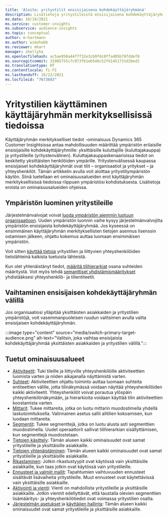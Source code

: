 ```yaml
---
title: 'Aloita: yritystilit ensisijaisena kohdekäyttäjäryhmänä'
description: Lisätietoja yritystileistä ensisijaisena kohdekäyttäjäryhmänä Dynamics 365 Customer Insights.
ms.date: 10/19/2021
ms.service: customer-insights
ms.subservice: audience-insights
ms.topic: conceptual
author: m-hartmann
ms.author: wimohabb
ms.reviewer: mhart
manager: shellyha
ms.openlocfilehash: ac5ae950a44f7f32e3cb9fdc0ffad05b78fddef0
ms.sourcegitcommit: 31985755c7c973fb1eb540c52fd1451731d2bed2
ms.translationtype: HT
ms.contentlocale: fi-FI
ms.lasthandoff: 10/22/2021
ms.locfileid: "7673683"
---
```

# <a name="work-with-business-accounts-in-audience-insights"></a>Yritystilien käyttäminen käyttäjäryhmän merkityksellisissä tiedoissa

Käyttäjäryhmän merkitykselliset tiedot -ominaisuus Dynamics 365 Customer Insightsissa antaa mahdollisuuden määrittää ympäristön erilaisille ensisijaisille kohdekäyttäjäryhmille: yksittäisille kuluttajille (kuluttajakauppa) ja yritystileille (yritystenvälinen). Kuluttajakauppaskenaarioissa tiedot on keskitetty yksittäisten henkilöiden ympärille. Yritystenvälisessä kaupassa ensisijaiset kohdekäyttäjäryhmät ovat tilit – organisaatiot ja yritykset – ja yhteyshenkilöt. Tämän artikkelin avulla voit aloittaa yritystiliympäristön käytön. Siinä luetellaan eri ominaisuusalueiden erot käyttäjäryhmän merkityksellisissä tiedoissa riippuen ympäristösi kohdistuksesta. Lisätietoja eroista on ominaisuusalueiden ohjeissa. 

## <a name="create-an-environment-for-business-accounts"></a>Ympäristön luominen yritystileille

Järjestelmänvalvojat voivat [luoda ympäristön aiemmin luotuun organisaatioon](create-environment.md). Uuden ympäristön luonnin vaihe kysyy järjestelmänvalvojilta ympäristön ensisijaista kohdekäyttäjäryhmää. Jos kyseessä on ensimmäinen käyttäjäryhmän merkityksellisten tietojen asennus lisenssin ostamisen jälkeen, ohjattu kokemus auttaa luomaan ensimmäisen ympäristön.

Voit sitten [käyttää tietoja](data-sources.md) yritystilien ja liittyvien yhteyshenkilöiden tietolähteinä kaikista tuetuista lähteistä.

Kun olet yhtenäistänyt tiedot, [määritä tilihierarkiat](relationships.md#set-up-account-hierarchies) osana suhteiden määritystä. Voit myös tehdä [semanttiset yhdistämismääritykset](semantic-mappings.md) yhdistääksesi yhteyshenkilö- ja tilientiteetit. 

## <a name="switch-between-primary-target-audience"></a>Vaihtaminen ensisijaisen kohdekäyttäjäryhmän välillä

Jos organisaatiosi ylläpitää yksittäisten asiakkaiden ja yritystilien ympäristöjä, voit vasemmanpuoleisen ruudun valitsimen avulla valita ensisijaisen kohdekäyttäjäryhmän.

:::image type="content" source="media/switch-primary-target-audience.png" alt-text="Valitsin, joka vaihtaa ensisijaista kohdekäyttäjäryhmää yksittäisten asiakkaiden ja yritystilien välillä.":::

## <a name="supported-feature-areas"></a>Tuetut ominaisuusalueet

- [Aktiviteetit](activities.md): Tuki tileille ja liittyville yhteyshenkilöille aktiviteettien luomista varten ja niiden aikajanalla näyttämistä varten.
- [Suhteet](relationships.md): Aktiviteettien ohjattu toiminto auttaa luomaan suhteita entiteettien välille, jotta tilinäkymässä voidaan näyttää yhteyshenkilöiden kaikki aktiviteetit. Yhteyshenkilöt voivat porautua ylöspäin yhteyshenkilönäkymään, ja hierarkioita voidaan käyttää tilin aktiviteettien koostamista varten.
- [Mittarit](measures.md): Tukee mittareita, jotka on luotu mittarin muodostimella yhdellä laskutoimituksella. Valinnainen asetus sallii alitilien kokoamisen, kun luodaan mittareita.
- [Segmentit](segments.md): Tukee segmenttejä, jotka on luotu alusta asti segmenttien muodostimella. Uudet operaattorit sallivat tilihierarkian sisällyttämisen, kun segmenttejä muodostetaan.
- [Tietojen käsittely](data-sources.md): Tämän alueen kaikki ominaisuudet ovat samat yritystileille ja yksittäisille asiakkaille.
- [Tietojen yhtenäistäminen](data-unification.md): Tämän alueen kaikki ominaisuudet ovat samat yritystileille ja yksittäisille asiakkaille.
- [Rikastaminen](enrichment-hub.md): Jotkin rikastustyypit ovat käytössä vain yksittäisille asiakkaille, kun taas jotkin ovat käytössä vain yritystileille.
- [Ennusteet ja valmiit mallit](predictions-overview.md): Tapahtumien vaihtuvuuden ennusteet sisältävät lisävaiheita yritystileille. Muut ennusteet ovat käytettävissä vain yksittäisille asiakkaille.
- [Aktivointi ja vienti](export-destinations.md): Vienti on mahdollista yritystileille ja yksittäisille asiakkaille. Jotkin viennit edellyttävät, että taustalla olevien segmenttien lisämääritys- ja yhteyshenkilötiedot ovat voimassa yritystilien osalta.
- [Järjestelmän asetukset](system.md) ja [käyttäjien hallinta](permissions.md): Tämän alueen kaikki ominaisuudet ovat samat yritystileille ja yksittäisille asiakkaille.

